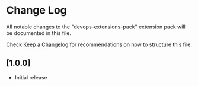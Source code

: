# Change Log

All notable changes to the "devops-extensions-pack" extension pack will be documented in this file.

Check [Keep a Changelog](http://keepachangelog.com/) for recommendations on how to structure this file.

## [1.0.0]

- Initial release
